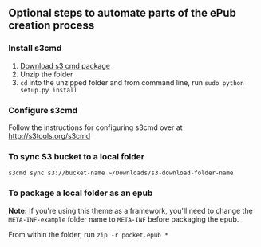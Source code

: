 ## Optional steps to automate parts of the ePub creation process

### Install s3cmd

1. [Download s3 cmd package](http://s3tools.org/download)
2. Unzip the folder
3. `cd` into the unzipped folder and from command line, run `sudo python setup.py install`

### Configure s3cmd

Follow the instructions for configuring s3cmd over at http://s3tools.org/s3cmd

### To sync S3 bucket to a local folder

`s3cmd sync s3://bucket-name ~/Downloads/s3-download-folder-name`

### To package a local folder as an epub

**Note:** If you're using this theme as a framework, you'll need to change the `META-INF-example` folder name to `META-INF` before packaging the epub.

From within the folder, run `zip -r pocket.epub *`